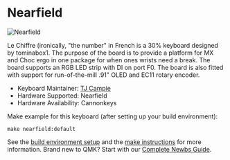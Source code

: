 # Nearfield

![Nearfield](https://i.imgur.com/hNj44FY.jpg)

Le Chiffre (ironically, "the number" in French is a 30% keyboard designed by tominabox1.  The purpose of the board is to provide a platform for MX and Choc ergo in one package for when ones wrists need a break. The board supports an RGB LED strip with DI on port F0. The board is also fitted with support for run-of-the-mill .91" OLED and EC11 rotary encoder.  
 
* Keyboard Maintainer: [TJ Campie](https://github.com/tominabox1)
* Hardware Supported: Nearfield
* Hardware Availability: Cannonkeys

Make example for this keyboard (after setting up your build environment):

    make nearfield:default

See the [build environment setup](https://docs.qmk.fm/#/getting_started_build_tools) and the [make instructions](https://docs.qmk.fm/#/getting_started_make_guide) for more information. Brand new to QMK? Start with our [Complete Newbs Guide](https://docs.qmk.fm/#/newbs).
